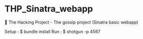 # THP_Sinatra_webapp
🚀 The Hacking Project - The gossip project (Sinatra basic webapp)

Setup : $ bundle install
Run : $ shotgun -p 4567

